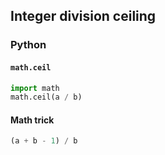 ## Integer division ceiling
### Python
#### `math.ceil`
```python
import math
math.ceil(a / b)
```

#### Math trick
```python
(a + b - 1) / b
```
